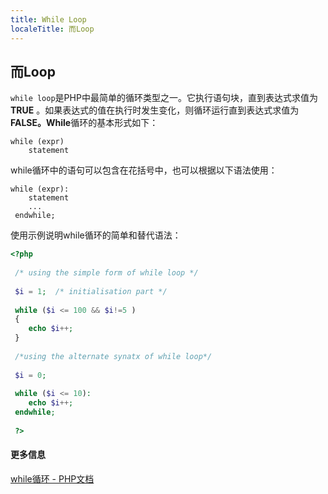 ```yaml
---
title: While Loop
localeTitle: 而Loop
---
```

## 而Loop

`while loop`是PHP中最简单的循环类型之一。它执行语句块，直到表达式求值为**TRUE** 。如果表达式的值在执行时发生变化，则循环运行直到表达式求值为**FALSE。While**循环的基本形式如下：

```shell
while (expr) 
    statement 
```

while循环中的语句可以包含在花括号中，也可以根据以下语法使用：

```shell
while (expr): 
    statement 
    ... 
 endwhile; 
```

使用示例说明while循环的简单和替代语法：

```php
<?php 
 
 /* using the simple form of while loop */ 
 
 $i = 1;  /* initialisation part */ 
 
 while ($i <= 100 && $i!=5 ) 
 { 
    echo $i++; 
 } 
 
 /*using the alternate synatx of while loop*/ 
 
 $i = 0; 
 
 while ($i <= 10): 
    echo $i++; 
 endwhile; 
 
 ?> 
```

#### 更多信息

[while循环 - PHP文档](http://php.net/manual/en/control-structures.while.php)